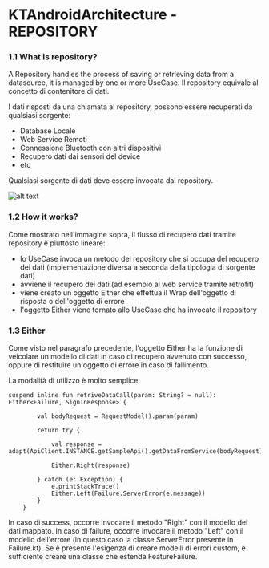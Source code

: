 
# KTAndroidArchitecture - REPOSITORY

### 1.1 What is repository?
A Repository handles the process of saving or retrieving data from a datasource, it is managed by one or more UseCase.
Il repository equivale al concetto di contenitore di dati. 

I dati risposti da una chiamata al repository, possono essere recuperati da qualsiasi sorgente:
* Database Locale
* Web Service Remoti
* Connessione Bluetooth con altri dispositivi
* Recupero dati dai sensori del device
* etc

Qualsiasi sorgente di dati deve essere invocata dal repository.

![alt text](https://github.com/bbrends/KTAndroidArchitecture/blob/patch-1/repository.png)

### 1.2 How it works?

Come mostrato nell'immagine sopra, il flusso di recupero dati tramite repository è piuttosto lineare:
* lo UseCase invoca un metodo del repository che si occupa del recupero dei dati (implementazione diversa a seconda della tipologia di sorgente dati)
* avviene il recupero dei dati (ad esempio al web service tramite retrofit)
* viene creato un oggetto Either che effettua il Wrap dell'oggetto di risposta o dell'oggetto di errore
* l'oggetto Either viene tornato allo UseCase che ha invocato il repository

### 1.3 Either

Come visto nel paragrafo precedente, l'oggetto Either ha la funzione di veicolare un modello di dati in caso di recupero avvenuto con successo, oppure di restituire un oggetto di errore in caso di fallimento.

La modalità di utilizzo è molto semplice:

```
suspend inline fun retriveDataCall(param: String? = null): Either<Failure, SignInResponse> {

        val bodyRequest = RequestModel().param(param)

        return try {

            val response = adapt(ApiClient.INSTANCE.getSampleApi().getDataFromService(bodyRequest)).await()

            Either.Right(response)

        } catch (e: Exception) {
            e.printStackTrace()
            Either.Left(Failure.ServerError(e.message))
        }
    }
```

In caso di success, occorre invocare il metodo "Right" con il modello dei dati mappato.
In caso di failure, occorre invocare il metodo "Left" con il modello dell'errore (in questo caso la classe ServerError presente in Failure.kt). 
Se è presente l'esigenza di creare modelli di errori custom, è sufficiente creare una classe che estenda FeatureFailure.
